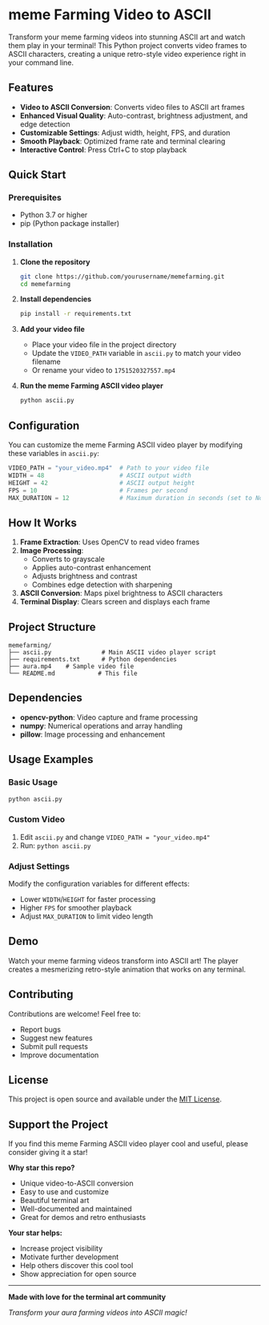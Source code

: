 # meme Farming Video to ASCII

Transform your meme farming videos into stunning ASCII art and watch them play in your terminal! This Python project converts video frames to ASCII characters, creating a unique retro-style video experience right in your command line.

## Features

- **Video to ASCII Conversion**: Converts video files to ASCII art frames
- **Enhanced Visual Quality**: Auto-contrast, brightness adjustment, and edge detection
- **Customizable Settings**: Adjust width, height, FPS, and duration
- **Smooth Playback**: Optimized frame rate and terminal clearing
- **Interactive Control**: Press Ctrl+C to stop playback

## Quick Start

### Prerequisites

- Python 3.7 or higher
- pip (Python package installer)

### Installation

1. **Clone the repository**
   ```bash
   git clone https://github.com/yourusername/memefarming.git
   cd memefarming
   ```

2. **Install dependencies**
   ```bash
   pip install -r requirements.txt
   ```

3. **Add your video file**
   - Place your video file in the project directory
   - Update the `VIDEO_PATH` variable in `ascii.py` to match your video filename
   - Or rename your video to `1751520327557.mp4`

4. **Run the meme Farming ASCII video player**
   ```bash
   python ascii.py
   ```

## Configuration

You can customize the meme Farming ASCII video player by modifying these variables in `ascii.py`:

```python
VIDEO_PATH = "your_video.mp4"  # Path to your video file
WIDTH = 48                     # ASCII output width
HEIGHT = 42                    # ASCII output height
FPS = 10                       # Frames per second
MAX_DURATION = 12              # Maximum duration in seconds (set to None for full video)
```

## How It Works

1. **Frame Extraction**: Uses OpenCV to read video frames
2. **Image Processing**: 
   - Converts to grayscale
   - Applies auto-contrast enhancement
   - Adjusts brightness and contrast
   - Combines edge detection with sharpening
3. **ASCII Conversion**: Maps pixel brightness to ASCII characters
4. **Terminal Display**: Clears screen and displays each frame

## Project Structure

```
memefarming/
├── ascii.py              # Main ASCII video player script
├── requirements.txt      # Python dependencies
├── aura.mp4    # Sample video file
└── README.md            # This file
```

## Dependencies

- **opencv-python**: Video capture and frame processing
- **numpy**: Numerical operations and array handling
- **pillow**: Image processing and enhancement

## Usage Examples

### Basic Usage
```bash
python ascii.py
```

### Custom Video
1. Edit `ascii.py` and change `VIDEO_PATH = "your_video.mp4"`
2. Run: `python ascii.py`

### Adjust Settings
Modify the configuration variables for different effects:
- Lower `WIDTH`/`HEIGHT` for faster processing
- Higher `FPS` for smoother playback
- Adjust `MAX_DURATION` to limit video length

## Demo

Watch your meme farming videos transform into ASCII art! The player creates a mesmerizing retro-style animation that works on any terminal.

## Contributing

Contributions are welcome! Feel free to:

- Report bugs
- Suggest new features
- Submit pull requests
- Improve documentation

## License

This project is open source and available under the [MIT License](LICENSE).

## Support the Project

If you find this meme Farming ASCII video player cool and useful, please consider giving it a star!

**Why star this repo?**
- Unique video-to-ASCII conversion
- Easy to use and customize
- Beautiful terminal art
- Well-documented and maintained
- Great for demos and retro enthusiasts

**Your star helps:**
- Increase project visibility
- Motivate further development
- Help others discover this cool tool
- Show appreciation for open source

---

**Made with love for the terminal art community**

*Transform your aura farming videos into ASCII magic!*
